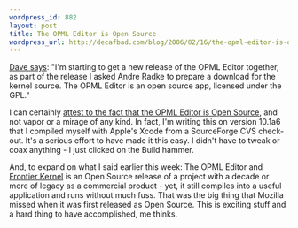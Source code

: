 ```yaml
--- 
wordpress_id: 882
layout: post
title: The OPML Editor is Open Source
wordpress_url: http://decafbad.com/blog/2006/02/16/the-opml-editor-is-open-source
---
```

 <p><a href="http://www.scripting.com/2006/02/16.html#When:9:27:52AM">Dave says</a>: "I'm starting to get a new release of the OPML Editor together, as part of the release I asked Andre Radke to prepare a download for the kernel source. The OPML Editor is an open source app, licensed under the GPL."</p>
 <p>I can certainly <a href="http://blogs.opml.org/decafbad/2006/02/13#When:7:59:00PM">attest to the fact that the OPML Editor is Open Source</a>, and not vapor or a mirage of any kind.  In fact, I'm writing this on version 10.1a6 that I compiled myself with Apple's Xcode from a SourceForge CVS check-out.  It's a serious effort to have made it this easy.  I didn't have to tweak or coax anything - I just clicked on the Build hammer.</p>
 <p> And, to expand on what I said earlier this week:  The OPML Editor and <a href="http://frontierkernel.sourceforge.net/">Frontier Kernel</a> is an Open Source release of a project with a decade or more of legacy as a commercial product - yet, it still compiles into a useful application and runs without much fuss.  That was the big thing that Mozilla missed when it was first released as Open Source.  This is exciting stuff and a hard thing to have accomplished, me thinks.</p>
